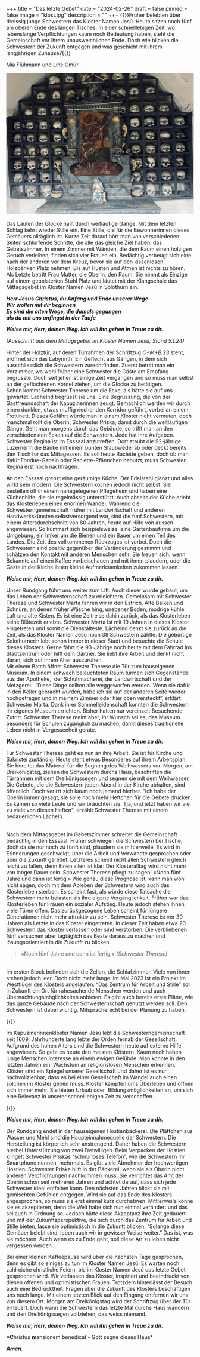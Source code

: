 +++
title = "Das letzte Gebet"
date = "2024-02-26"
draft = false
pinned = false
image = "klost.jpg"
description = ""
+++
{{<lead>}}Früher belebten über dreissig junge Schwestern das Kloster Namen Jesú. Heute sitzen noch fünf am oberen Ende des langen Tisches. In einer schnelllebigen Zeit, wo lebenslange Verpflichtungen kaum noch Bedeutung haben, steht die Gemeinschaft vor ihrem unausweichlichen Ende. Doch wie blicken die Schwestern der Zukunft entgegen und was geschieht mit ihrem langjährigen Zuhause?{{</lead>}}

Mia Flühmann und Line Gmür

![Zeuginnen der Vergangenheit: Schädel ehemaliger Schwestern, die im Laufe der 400-jährigen Existenz im Kloster Namen Jesú verstorben sind. (Fotografie von Mia Flühmann, Stand: 5.1.24)](klost.jpg)

Das Läuten der Glocke hallt durch weitläufige Gänge. Mit dem letzten Schlag kehrt wieder Stille ein. Eine Stille, die für die Bewohnerinnen dieses Gemäuers alltäglich ist. Kurze Zeit darauf hört man von verschiedenen Seiten schlurfende Schritte, die alle das gleiche Ziel haben: das Gebetszimmer. In einem Zimmer mit Wänden, die dem Raum einen holzigen Geruch verleihen, finden sich vier Frauen ein. Bedächtig verbeugt sich eine nach der anderen vor dem Kreuz, bevor sie auf den kissenlosen Holzbänken Platz nehmen. Bis auf Husten und Atmen ist nichts zu hören. Als Letzte betritt Frau Mutter, die Oberin, den Raum. Sie nimmt als Einzige auf einem gepolsterten Stuhl Platz und läutet mit der Klangschale das Mittagsgebet im Kloster Namen Jesú in Solothurn ein.

***Herr Jesus Christus, du Anfang und Ende unserer Wege***\
***Wir wollen mit dir beginnen***\
***Es sind die alten Wege, die damals gegangen***\
***als du mit uns anfingst in der Taufe***

***Weise mir, Herr, deinen Weg. Ich will ihn gehen in Treue zu dir.***

*(Ausschnitt aus dem Mittagsgebet im Kloster Namen Jesú, Stand 5.1.24)*

Hinter der Holztür, auf deren Türrahmen der Schriftzug *C+M+B 23* steht, eröffnet sich das Labyrinth. Ein Geflecht aus Gängen, in dem sich ausschliesslich die Schwestern zurechtfinden. Zuerst betritt man ein Vorzimmer, wo wohl früher eine Schwester die Gäste am Empfang begrüsste. Doch seit jeher ist einige Zeit vergangen und so muss man selbst an der geflochtenen Kordel ziehen, um die Glocke zu betätigen.\
Schon kommt Schwester Therese um die Ecke, als hätte sie auf uns gewartet. Lächelnd begrüsst sie uns. Eine Begrüssung, die von der Gastfreundschaft der Kapuzinerinnen zeugt. Gemächlich werden wir durch einen dunklen, etwas muffig riechenden Korridor geführt, vorbei an einem Trottinett. Dieses Gefährt würde man in einem Kloster nicht vermuten, doch manchmal rollt die Oberin, Schwester Priska, damit durch die weitläufigen Gänge. Geht man morgens durch das Gebäude, so trifft man an den verschiedensten Ecken auf die Schwestern. Jede hat ihre Aufgaben. Schwester Regina ist im Esssaal anzutreffen. Dort staubt die 92-jährige Luzernerin die Bänke mit einem bunten Staubwedel ab oder deckt bereits den Tisch für das Mittagessen. Es soll heute Raclette geben, doch ob man dafür Fondue-Gabeln oder Raclette-Pfännchen benutzt, muss Schwester Regina erst noch nachfragen.

An den Esssaal grenzt eine geräumige Küche. Der Edelstahl glänzt und alles wirkt sehr modern. Die Schwestern kochen jedoch nicht selbst. Sie bestellen oft in einem nahegelegenen Pflegeheim und haben eine Küchenhilfe, die sie regelmässig unterstützt. Auch abseits der Küche erlebt das Klosterleben einen enormen Wandel. Während die Schwesterngemeinschaft früher mit Landwirtschaft und anderen Handwerkskünsten selbstversorgend war, sind die fünf Schwestern, mit einem Altersdurchschnitt von 80 Jahren, heute auf Hilfe von aussen angewiesen. So kümmert sich beispielsweise  eine Gartenbaufirma um die Umgebung, ein Imker um die Bienen und ein Bauer um einen Teil des Landes. Die Zeit des vollkommenen Rückzuges ist vorbei. Doch die Schwestern sind positiv gegenüber der Veränderung gestimmt und schätzen den Kontakt mit anderen Menschen sehr. Sie freuen sich, wenn Bekannte auf einen Kaffee vorbeischauen und mit ihnen plaudern, oder die Gäste in der Kirche ihnen kleine Aufmerksamkeiten zukommen lassen.

***Weise mir, Herr, deinen Weg. Ich will ihn gehen in Treue zu dir.***

Unser Rundgang führt uns weiter zum Lift. Auch dieser wurde gebaut, um das Leben der Schwesternschaft zu erleichtern. Gemeinsam mit Schwester Therese und Schwester Marta fahren wir in den Estrich. Alte Balken und Schnüre, an denen früher Wäsche hing, unebener Boden, modrige kühle Luft und alte Kisten. Es ist eine Zeitreise dahin zurück, als das Klosterleben seine Blütezeit erlebte. Schwester Marta ist mit 19 Jahren in dieses Kloster eingetreten und somit die Dienstälteste. Lächelnd denkt sie zurück an die Zeit, als das Kloster Namen Jesú noch 38 Schwestern zählte. Die gebürtige Solothurnerin lebt schon immer in dieser Stadt und besuchte die Schule dieses Klosters. Gerne fährt die 93-Jährige noch heute mit dem Fahrrad ins Stadtzentrum oder hilft dem Gärtner. Sie liebt ihre Arbeit und denkt nicht daran, sich auf ihrem Alter auszuruhen.\
Mit einem Batch öffnet Schwester Therese die Tür zum hauseigenen Museum. In einem schwach beleuchteten Raum türmen sich Gegenstände aus der Apotheke,  der Schuhmacherei, der Landwirtschaft und der Metzgerei.  “Diese Dinge sollten alle weggeworfen werden. Wenn sie dafür in den Keller gebracht wurden, habe ich sie auf der anderen Seite wieder hochgetragen und in meinem Zimmer oder hier oben versteckt”, erklärt Schwester Marta. Dank ihrer Sammelleidenschaft konnten die Schwestern ihr eigenes Museum errichten. Bisher hatten nur vereinzelt Besuchende Zutritt. Schwester Therese meint aber, ihr Wunsch sei es, das Museum besonders für Schulen zugänglich zu machen, damit dieses traditionelle Leben nicht in Vergessenheit gerate. 

***Weise mir, Herr, deinen Weg. Ich will ihn gehen in Treue zu dir.***

Für Schwester Therese geht es nun an ihre Arbeit. Sie ist für Kirche und Sakristei zuständig. Heute steht etwas Besonderes auf ihrem Arbeitsplan. Sie bereitet das Material für die Segnung des Weihwassers vor. Morgen, am Dreikönigstag, ziehen die Schwestern durchs Haus, beschriften die Türrahmen mit dem Dreikönigssegen und segnen sie mit dem Weihwasser. Die Gebete, die die Schwestern jeden Abend in der Kirche abhalten, sind öffentlich. Doch verirrt sich kaum noch jemand hierher. “Ich habe der Oberin immer gesagt, sie solle noch mehr Heftchen für die Gebete drucken. Es kämen so viele Leute und wir bräuchten sie. Tja, und jetzt haben wir viel zu viele von diesen Heften", erzählt Schwester Therese mit einem bedauerlichen Lächeln.

\
Nach dem Mittagsgebet im Gebetszimmer schreitet die Gemeinschaft bedächtig in den Esssaal. Früher schwiegen die Schwestern bei Tische, doch da sie nur noch zu fünft sind, plaudern sie mittlerweile. Es wird in Erinnerungen geschwelgt, über die Arbeit und Verwandte gesprochen oder über die Zukunft geredet. Letzteres scheint nicht allen Schwestern gleich leicht zu fallen, denn ihnen allen ist klar: Der Klosteralltag wird nicht mehr von langer Dauer sein. Schwester Therese pflegt zu sagen: «Noch fünf Jahre und dann ist fertig.» Wie genau diese Prognose ist, kann man wohl nicht sagen, doch mit dem Ableben der Schwestern wird auch das Klosterleben sterben. Es scheint fast, als würde diese Tatsache die Schwestern mehr belasten als ihre eigene Vergänglichkeit. Früher war das Klosterleben für Frauen ein sozialer Aufstieg. Heute jedoch stehen ihnen viele Türen offen. Das zurückgezogene Leben scheint für jüngere Generationen nicht mehr attraktiv zu sein. Schwester Therese ist vor 30 Jahren als Letzte in das Kloster eingetreten. In dieser Zeit haben etwa 20 Schwestern das Kloster verlassen oder sind verstorben. Die verbliebenen fünf versuchen aber tagtäglich das Beste daraus zu machen und lösungsorientiert in die Zukunft zu blicken.

> «Noch fünf Jahre und dann ist fertig.» *(Schwester Therese)*

\
Im ersten Stock befinden sich die Zellen, die Schlafzimmer. Viele von ihnen stehen jedoch leer. Doch nicht mehr lange. Im Mai 2023 ist ein Projekt im Westflügel des Klosters angelaufen. “Das Zentrum für Arbeit und Stille” soll in Zukunft ein Ort für ruhesuchende Menschen werden und auch Übernachtungsmöglichkeiten anbieten. Es gibt auch bereits erste Pläne, wie das ganze Gebäude nach der Schwesternschaft genutzt werden soll. Den Schwestern ist dabei wichtig, Mitspracherecht bei der Planung zu haben.



{{<box>}}

Im Kapuzinerinnenkloster Namen Jesú lebt die Schwesterngemeinschaft seit 1609. Jahrhunderte lang lebte der Orden fernab der Gesellschaft. Aufgrund des hohen Alters sind die Schwestern heute auf externe Hilfe angewiesen. So geht es heute den meisten Klöstern. Kaum noch haben junge Menschen Interesse an einem ewigen Gelübde. Man konnte in den letzten Jahren ein  Wachstum an religionslosen Menschen erkennen. Klöster sind ein Spiegel unserer Gesellschaft und daher ist es nur nachvollziehbar, dass es bei einer Gesellschaft im Wandel auch einen solchen im Kloster geben muss. Klöster kämpfen ums Überleben und öffnen sich immer mehr. Sie bieten Urlaub oder  Bildungsmöglichkeiten an, um sich eine Relevanz in unserer schnelllebigen Zeit zu verschaffen.

{{</box>}}

***Weise mir, Herr, deinen Weg. Ich will ihn gehen in Treue zu dir.***

Der Rundgang endet in der hauseigenen Hostienbäckerei. Die Plättchen aus Wasser und Mehl sind die Haupteinnahmequelle der Schwestern. Die Herstellung ist körperlich sehr anstrengend. Daher haben die Schwestern hierbei Unterstützung von zwei Freiwilligen. Beim Verpacken der Hostien klingelt Schwester Priskas “schnurloses Telefon”, wie die Schwestern ihr Smartphone nennen, mehrmals. Es gibt viele Abnehmer der hochwertigen Hostien. Schwester Priska hilft in der Bäckerei, wenn sie als Oberin nicht anderen Verpflichtungen nachkommen muss. Sie verrichtet das Amt der Oberin schon seit mehreren Jahren und achtet darauf, dass sich jede Schwester ideal entfalten kann. Den nächsten Jahren blickt sie mit gemischten Gefühlen entgegen. Wird sie auf das Ende des Klosters angesprochen, so muss sie erst einmal kurz durchatmen. Mittlerweile könne sie es akzeptieren, denn die Welt habe sich nun einmal verändert und das sei auch in Ordnung so. Jedoch hätte diese Akzeptanz ihre Zeit gedauert und mit der Zukunftsperspektive, die sich durch das Zentrum für Arbeit und Stille bieten, lasse sie optimistisch in die Zukunft blicken. “Solange diese Gemäuer belebt sind, leben auch wir in gewisser Weise weiter.” Das ist, was sie möchten. Auch wenn es zu Ende geht, soll diese Art zu leben nicht vergessen werden.

Bei einer kleinen Kaffeepause wird über die nächsten Tage gesprochen, denn es gibt so einiges zu tun im Kloster Namen Jesú. Es warten noch zahlreiche christliche Feiern, bis im Kloster Namen Jesú das letzte Gebet gesprochen wird. Wir verlassen das Kloster, inspiriert und beeindruckt von diesen offenen und optimistischen Frauen. Trotzdem hinterlässt der Besuch auch eine Bedrücktheit. Fragen über die Zukunft des Klosters beschäftigen uns noch lange. Mit einem letzten Blick auf den Eingang entfernen wir uns von diesem Ort. Morgen am Dreikönigstag wird der Schriftzug über der Tür erneuert. Doch wann die Schwestern das letzte Mal durchs Haus wandern und den Dreikönigssegen vollziehen, das weiss niemand. 

***Weise mir, Herr, deinen Weg. Ich will ihn gehen in Treue zu dir.***

**\*C**hristus **m**ansionem **b**enedicat - Gott segne dieses Haus*

***Amen.***